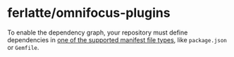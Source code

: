 # ferlatte/omnifocus-plugins

 To enable the dependency graph, your repository must define dependencies in [one of the supported manifest file types](https://docs.github.com/github/visualizing-repository-data-with-graphs/about-the-dependency-graph#supported-package-ecosystems), like `package.json` or `Gemfile`.

